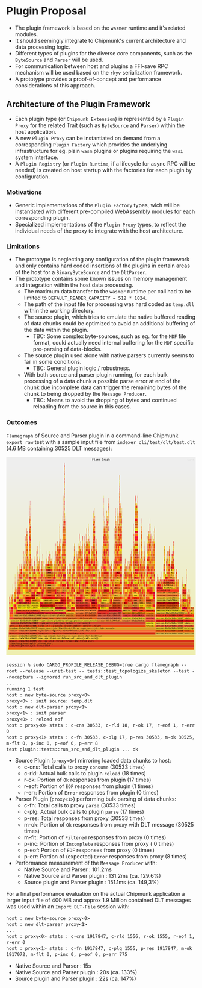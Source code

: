 # Plugin Proposal

* The plugin framework is based on the `wasmer` runtime and it's related modules. 
* It should seemingly integrate to Chipmunk's current architecture and data processing logic.
* Different types of plugins for the diverse core components, such as the `ByteSource` and `Parser` will be used.
* For communication between host and plugins a FFI-save RPC mechanism will be used based on the `rkyv` serialization framework.
* A prototype provides a proof-of-concept and performance considerations of this approach.

## Architecture of the Plugin Framework

* Each plugin type (or `Chipmunk Extension`) is represented by a `Plugin Proxy` for the related Trait (such as `ByteSource` and `Parser`) within the host application.
* A new `Plugin Proxy` can be instantiated on demand from a corresponding `Plugin Factory` which provides the underlying infrastructure for eg. plain `wasm` plugins or plugins requiring the `wasi` system interface.
* A `Plugin Registry` (or `Plugin Runtime`, if a lifecycle for async RPC will be needed) is created on host startup with the factories for each plugin by configuration.

### Motivations

* Generic implementations of the `Plugin Factory` types, wich will be instantiated with different pre-compiled WebAssembly modules for each corresponding plugin.
* Specialized implementations of the `Plugin Proxy` types, to reflect the individual needs of the proxy to integrate with the host architecture.

### Limitations

* The prototype is neglecting any configuration of the plugin framework and only contains hard coded insertions of the plugins in certain areas of the host for a `BinaryByteSource` and the `DltParser`.
* The prototype contains some known issues on memory management and integration within the host data processing.
    * The maximum data transfer to the `wasmer` runtime per call had to be limited to `DEFAULT_READER_CAPACITY = 512 * 1024`.
    * The path of the input file for processing was hard coded as `temp.dll` within the working directory.
    * The source plugin, which tries to emulate the native buffered reading of data chunks could be optimized to avoid an additional buffering of the data within the plugin.
        * TBC: Some complex byte-sources, such as eg. for the `MDF` file format, could actually need internal buffering for the `MDF` specific pre-parsing of data-blocks.
    * The source plugin used alone with native parsers currently seems to fail in some conditions.
        * TBC: General plugin logic / robustness.
    * With both source and parser plugin running, for each bulk processing of a data chunk a possible parse error at end of the chunk due incomplete data can trigger the remaining bytes of the chunk to being dropped by the `Message Producer`. 
        * TBC: Means to avoid the dropping of bytes and continued reloading from the source in this cases.

### Outcomes

`Flamegraph` of Source and Parser plugin in a command-line Chipmunk `export raw` test with a sample input file from `indexer_cli/test/dlt/test.dlt` (4.6 MB containing 30525 DLT messages):

![Flamegraph of Source and Parser plugin](./flamegraph_source_and_parser.svg)

```
session % sudo CARGO_PROFILE_RELEASE_DEBUG=true cargo flamegraph --root --release --unit-test -- tests::test_topologize_skeleton --test --nocapture --ignored run_src_and_dlt_plugin
...
running 1 test
host : new byte-source proxy<0>
proxy<0> : init source: temp.dlt
host : new dlt-parser proxy<1>
proxy<1> : init parser
proxy<0> : reload eof
host : proxy<0> stats : c-cns 30533, c-rld 18, r-ok 17, r-eof 1, r-err 0
host : proxy<1> stats : c-fn 30533, c-plg 17, p-res 30533, m-ok 30525, m-flt 0, p-inc 0, p-eof 0, p-err 8
test plugin::tests::run_src_and_dlt_plugin ... ok
```

* Source Plugin (`proxy<0>`) mirroring loaded data chunks to host:
    * c-cns: Total calls to proxy `consume` (30533 times)
    * c-rld: Actual bulk calls to plugin `reload` (18 times)
    * r-ok: Portion of `Ok` responses from plugin (17 times)
    * r-eof: Portion of `EOF` responses from plugin (1 times)
    * r-err: Portion of `Error` responses from plugin (0 times)
* Parser Plugin (`proxy<1>`) performing bulk parsing of data chunks:
    * c-fn: Total calls to proxy `parse` (30533 times)
    * c-plg: Actual bulk calls to plugin `parse` (17 times)
    * p-res: Total responses from proxy (30533 times)
    * m-ok: Portion of `Ok` responses from proxy with DLT message (30525 times)
    * m-flt: Portion of `Filtered` responses from proxy (0 times)
    * p-inc: Portion of `Incomplete` responses from proxy ( 0 times)
    * p-eof: Portion of `EOF` responses from proxy (0 times)
    * p-err: Portion of (expected) `Error` responses from proxy (8 times)
* Performance measurement of the `Message Producer` with:
    * Native Source and Parser : 101.2ms
    * Native Source and Parser plugin : 131.2ms (ca. 129.6%)
    * Source plugin and Parser plugin : 151.1ms (ca. 149,3%)

For a final performance evaluation on the actual Chipmunk application a larger input file of 400 MB and approx 1.9 Million contained DLT messages was used within an `Import DLT-File` session with:

```
host : new byte-source proxy<0>
host : new dlt-parser proxy<1>
...
host : proxy<0> stats : c-cns 1917847, c-rld 1556, r-ok 1555, r-eof 1, r-err 0
host : proxy<1> stats : c-fn 1917847, c-plg 1555, p-res 1917847, m-ok 1917072, m-flt 0, p-inc 0, p-eof 0, p-err 775
```

* Native Source and Parser : 15s
* Native Source and Parser plugin : 20s (ca. 133%)
* Source plugin and Parser plugin : 22s (ca. 147%)
